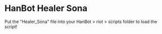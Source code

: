 # HanBot Healer Sona 

Put the "Healer_Sona" file into your HanBot > riot > scripts folder to load the script!

